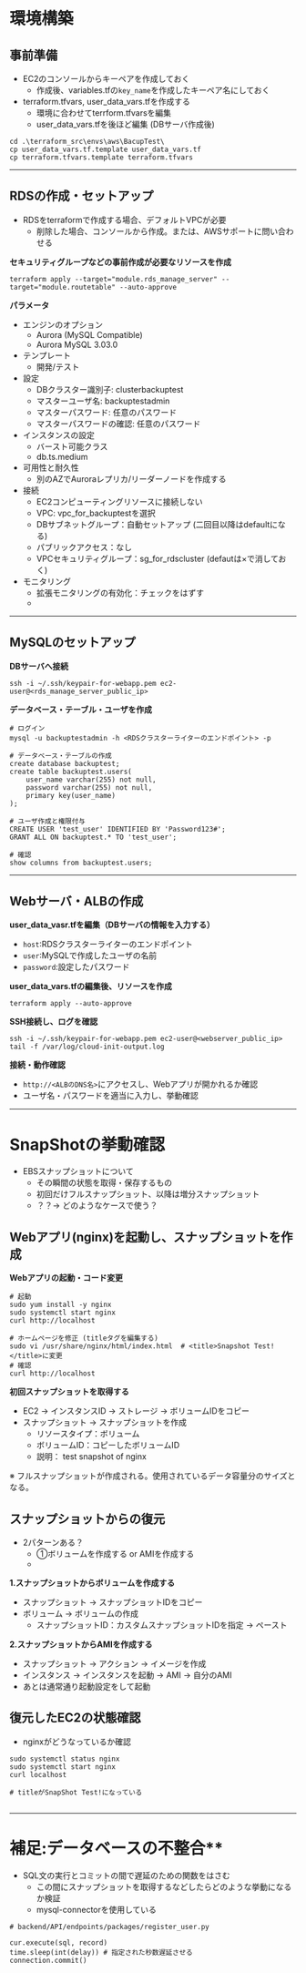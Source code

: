 # 環境構築

## 事前準備
- EC2のコンソールからキーペアを作成しておく
  - 作成後、variables.tfの```key_name```を作成したキーペア名にしておく
- terraform.tfvars, user_data_vars.tfを作成する
  - 環境に合わせてterrform.tfvarsを編集
  - user_data_vars.tfを後ほど編集 (DBサーバ作成後)

```sh:
cd .\terraform_src\envs\aws\BacupTest\
cp user_data_vars.tf.template user_data_vars.tf
cp terraform.tfvars.template terraform.tfvars
```
---------------------------------------------------

## RDSの作成・セットアップ
- RDSをterraformで作成する場合、デフォルトVPCが必要
  - 削除した場合、コンソールから作成。または、AWSサポートに問い合わせる


**セキュリティグループなどの事前作成が必要なリソースを作成**
```sh:
terraform apply --target="module.rds_manage_server" --target="module.routetable" --auto-approve
```

**パラメータ**
- エンジンのオプション
  - Aurora (MySQL Compatible)
  - Aurora MySQL 3.03.0
- テンプレート
  - 開発/テスト
- 設定
  - DBクラスター識別子: clusterbackuptest
  - マスターユーザ名: backuptestadmin
  - マスターパスワード: 任意のパスワード
  - マスターパスワードの確認: 任意のパスワード
- インスタンスの設定
  - バースト可能クラス
  - db.ts.medium
- 可用性と耐久性
  - 別のAZでAuroraレプリカ/リーダーノードを作成する
- 接続
  - EC2コンピューティングリソースに接続しない
  - VPC: vpc_for_backuptestを選択
  - DBサブネットグループ：自動セットアップ (二回目以降はdefaultになる)
  - パブリックアクセス：なし 
  - VPCセキュリティグループ：sg_for_rdscluster (defautは×で消しておく)
- モニタリング
  - 拡張モニタリングの有効化：チェックをはずす
  - 
---------------------------------------------------

## MySQLのセットアップ

**DBサーバへ接続**

```sh:
ssh -i ~/.ssh/keypair-for-webapp.pem ec2-user@<rds_manage_server_public_ip>
```

**データベース・テーブル・ユーザを作成**

```sh:
# ログイン
mysql -u backuptestadmin -h <RDSクラスターライターのエンドポイント> -p

# データベース・テーブルの作成
create database backuptest;
create table backuptest.users(
    user_name varchar(255) not null,
    password varchar(255) not null,
    primary key(user_name)
);

# ユーザ作成と権限付与
CREATE USER 'test_user' IDENTIFIED BY 'Password123#';
GRANT ALL ON backuptest.* TO 'test_user';

# 確認
show columns from backuptest.users;
```

------------------------------------------------------------

## Webサーバ・ALBの作成

**user_data_vasr.tfを編集（DBサーバの情報を入力する）**
- ```host```:RDSクラスターライターのエンドポイント
- ```user```:MySQLで作成したユーザの名前
- ```password```:設定したパスワード

**user_data_vars.tfの編集後、リソースを作成**

```sh:
terraform apply --auto-approve
```

**SSH接続し、ログを確認**

```sh:
ssh -i ~/.ssh/keypair-for-webapp.pem ec2-user@<webserver_public_ip>
tail -f /var/log/cloud-init-output.log
```

**接続・動作確認**

- ```http://<ALBのDNS名>```にアクセスし、Webアプリが開かれるか確認
- ユーザ名・パスワードを適当に入力し、挙動確認

--------------------------------------------------------

# SnapShotの挙動確認

- EBSスナップショットについて
  - その瞬間の状態を取得・保存するもの
  - 初回だけフルスナップショット、以降は増分スナップショット
  - ？？→ どのようなケースで使う？


## Webアプリ(nginx)を起動し、スナップショットを作成

**Webアプリの起動・コード変更**

```sh:
# 起動
sudo yum install -y nginx
sudo systemctl start nginx
curl http://localhost

# ホームページを修正 (titleタグを編集する)
sudo vi /usr/share/nginx/html/index.html  # <title>Snapshot Test!</title>に変更
# 確認
curl http://localhost
```

**初回スナップショットを取得する** 
- EC2 → インスタンスID → ストレージ → ボリュームIDをコピー
- スナップショット → スナップショットを作成
  - リソースタイプ：ボリューム
  - ボリュームID：コピーしたボリュームID
  - 説明： test snapshot of nginx


※ フルスナップショットが作成される。使用されているデータ容量分のサイズとなる。

## スナップショットからの復元
- 2パターンある？
  - ①ボリュームを作成する or AMIを作成する
  - 

**1.スナップショットからボリュームを作成する**
- スナップショット → スナップショットIDをコピー
- ボリューム → ボリュームの作成
  - スナップショットID：カスタムスナップショットIDを指定 → ペースト

**2.スナップショットからAMIを作成する**
- スナップショット → アクション → イメージを作成
- インスタンス → インスタンスを起動 → AMI → 自分のAMI
- あとは通常通り起動設定をして起動


## 復元したEC2の状態確認

- nginxがどうなっているか確認

```sh:
sudo systemctl status nginx
sudo systemctl start nginx
curl localhost

# titleがSnapShot Test!になっている
```

## 


-------------------------------------------------------------

# 補足:データベースの不整合**
- SQL文の実行とコミットの間で遅延のための関数をはさむ
  - この間にスナップショットを取得するなどしたらどのような挙動になるか検証
  - mysql-connectorを使用している

```py:
# backend/API/endpoints/packages/register_user.py

cur.execute(sql, record)
time.sleep(int(delay)) # 指定された秒数遅延させる
connection.commit()
```